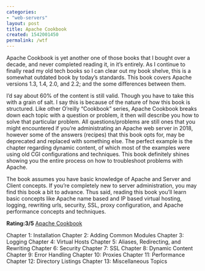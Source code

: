 ```yaml
---
categories:
- "web-servers"
layout: post
title: Apache Cookbook
created: 1542001450
permalink: /wtf
---
```

Apache Cookbook is yet another one of those books that I bought over a decade, and never completed reading it, in it’s entirely.  As I continue to finally read my old tech books so I can clear out my book shelve, this is a somewhat outdated book by today’s standards. This book covers Apache versions 1.3, 1.4, 2.0, and 2.2; and the some differences between them.

I’d say about 60% of the content is still valid. Though you have to take this with a grain of salt. I say this is because of the nature of how this book is structured. Like other O’reilly “Cookbook” series, Apache Cookbook breaks down each topic with a question or problem, it then will describe you how to solve that particular problem.  All questions/problems are still ones that you might encountered if you’re administrating an Apache web server in 2018, however some of the answers (recipes) that this book opts for, may be deprecated and replaced with something else. The perfect example is the chapter regarding dynamic content, of which most of the examples were using old CGI configurations and techniques. This book definitely shines showing you the entire process on how to troubleshoot problems with Apache.

The book assumes you have basic knowledge of Apache and Server and Client concepts. If you’re completely new to server administration, you may find this book a bit to advance. Thus said, reading this book you’ll learn basic concepts like Apache name based and IP based virtual hosting, logging, rewriting urls, security, SSL, proxy configuration, and Apache performance concepts and techniques. 

<strong>Rating:3/5</strong>
<a href="https://www.amazon.com/Apache-Cookbook-Ken-Coar/dp/0596001916" target="_blank">Apache Cookbook</a>

Chapter 1: Installation
Chapter 2: Adding Common Modules
Chapter 3: Logging
Chapter 4: Virtual Hosts
Chapter 5: Aliases, Redirecting, and Rewriting
Chapter 6: Security
Chapter 7: SSL
Chapter 8: Dynamic Content
Chapter 9: Error Handling
Chapter 10: Proxies
Chapter 11: Performance
Chapter 12: Directory Listings
Chapter 13: Miscellaneous Topics
